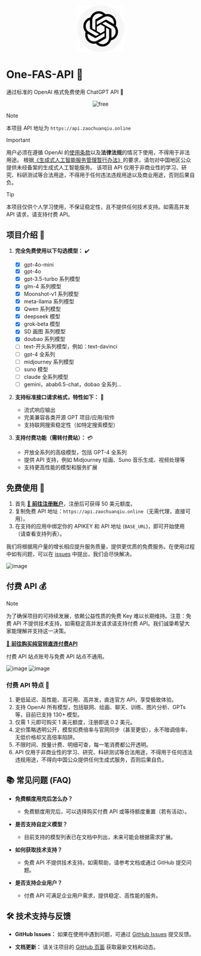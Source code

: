 
<p align="center">
  <a href="https://github.com/qwq202/One-FAS-API"><img src="./img/R-C%2087.png" width="125" height="125" alt="free-chatgpt-api logo"></a>
</p>

# One-FAS-API 🚀

通过标准的 OpenAI 格式免费使用 ChatGPT API 💬

<p align="center">
  <img src="https://img.shields.io/badge/FREE-100%25-green_blue" alt="free">
</p>

> [!NOTE] 
> 本项目 API 地址为 `https://api.zaochuanqiu.online` 

> [!IMPORTANT] 
> 用户必须在遵循 OpenAI 的[使用条款](https://openai.com/policies/terms-of-use)以及**法律法规**的情况下使用，不得用于非法用途。
> 根据[《生成式人工智能服务管理暂行办法》](http://www.cac.gov.cn/2023-07/13/c_1690898327029107.htm)的要求，请勿对中国地区公众提供未经备案的生成式人工智能服务。
> 该项目 API 仅用于非商业性的学习、研究、科研测试等合法用途，不得用于任何违法违规用途以及商业用途，否则后果自负。

> [!TIP] 
> 本项目仅供个人学习使用，不保证稳定性，且不提供任何技术支持。如需高并发 API 请求，请支持付费 API。

## 项目介绍 📄

1. **完全免费使用以下勾选模型：** ✔️
   - [x] gpt-4o-mini
   - [x] gpt-4o
   - [x] gpt-3.5-turbo 系列模型
   - [x] glm-4 系列模型
   - [x] Moonshot-v1 系列模型
   - [x] meta-llama 系列模型
   - [x] Qwen 系列模型
   - [x] deepseek 模型
   - [x] grok-beta 模型
   - [x] SD 画图 系列模型
   - [x] doubao 系列模型
   - [ ] text-开头系列模型，例如：text-davinci
   - [ ] gpt-4 全系列
   - [ ] midjourney 系列模型
   - [ ] suno 模型
   - [ ] claude 全系列模型
   - [ ] gemini，abab6.5-chat，dobao 全系列...

2. **支持标准接口请求格式，特性如下：** 🔄
   - 流式响应输出
   - 完美兼容各类开源 GPT 项目/应用/软件
   - 支持联网搜索稳定性（如特定搜索模型） 

3. **支持付费功能（需转付费站）：** 💳
   - 开放全系列的高级模型，包括 GPT-4 全系列
   - 提供 API 支持，例如 Midjourney 绘画、Suno 音乐生成、视频处理等
   - 支持更高性能的模型和服务扩展

## 免费使用 🎉

1. 首先 [🚀 **前往注册账户**](https://api.zaochuanqiu.online)，注册后可获得 50 美元额度。
2. 复制免费 API 地址：`https://api.zaochuanqiu.online`（无需代理，直接可用）。
3. 在支持的应用中绑定你的 APIKEY 和 API 地址 (`BASE_URL`)，即可开始使用（请查看支持列表）。

我们将根据用户量的增长相应提升服务质量，提供更优质的免费服务。在使用过程中如有问题，可以在 [issues](https://github.com/qwq202/One-FAS-API/issues) 中提出，我们会尽快解决。

![image](https://github.com/user-attachments/assets/bd3f5b8e-21e0-4349-9c09-0449f98600d1)

## 付费 API 💰

> [!NOTE] 
> 为了确保项目的可持续发展，依赖公益性质的免费 Key 难以长期维持。注意：免费 API 不提供技术支持，如需稳定高并发请求请支持付费 API。我们诚挚希望大家能理解并支持这一决策。
> 
> [🚀 **前往购买纯官转直连付费API**](https://key.qunqin.org) 
> 
> 付费 API 站点账号与免费 API 站点不通用。
> 
![image](https://github.com/user-attachments/assets/43b77bd8-d331-4d62-a530-ed90a3f3d46f)
![image](https://github.com/user-attachments/assets/ce1ae9be-6666-49ea-a69d-1f574f447d54)

### 付费 API 特点 🌟

1. 更低延迟、高性能、高可用、高并发，直连官方 API，享受极致体验。
2. 支持 OpenAI 所有模型，包括联网、绘画、聊天、训练、图片分析、GPTs 等，目前已支持 130+ 模型。
3. 仅需 1 元即可购买 1 美元额度，注册即送 0.2 美元。
4. 定价策略透明公开，模型扣费倍率与官网同步（甚至更低），永不暗调倍率，无低价格却又高倍率陷阱。
5. 不限时间、按量计费、明细可查，每一笔消费都公开透明。
6. API 仅用于非商业性的学习、研究、科研测试等合法用途，不得用于任何违法违规用途，不得向中国公众提供任何生成式服务，否则后果自负。

## 📚 常见问题 (FAQ)

- **免费额度用完后怎么办？**
  - 免费额度用完后，可以选择购买付费 API 或等待额度重置（若有活动）。

- **是否支持自定义模型？**
  - 目前支持的模型列表已在文档中列出，未来可能会根据需求扩展。

- **如何获取技术支持？**
  - 免费 API 不提供技术支持。如需帮助，请参考文档或通过 GitHub 提交问题。

- **是否支持企业用户？**
  - 付费 API 可满足企业用户需求，提供稳定、高性能的服务。

## 🛠️ 技术支持与反馈

- **GitHub Issues：**
  如果在使用中遇到问题，可通过 [GitHub Issues](https://github.com/qwq202/One-FAS-API/issues) 提交反馈。

- **文档更新：**
  请关注项目的 [GitHub 页面](https://github.com/qwq202/One-FAS-API) 获取最新文档和动态。 
